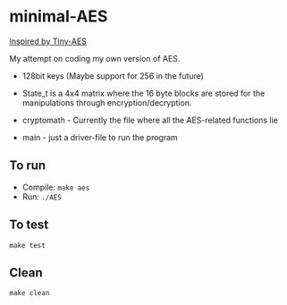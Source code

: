 # minimal-AES
[Inspired by Tiny-AES](https://github.com/kokke/tiny-AES-c)

My attempt on coding my own version of AES.

* 128bit keys (Maybe support for 256 in the future)
* State_t is a 4x4 matrix where the 16 byte blocks are stored for the manipulations through encryption/decryption.

* cryptomath - Currently the file where all the AES-related functions lie
* main - just a driver-file to run the program

## To run
* Compile:  `make aes`
* Run: `./AES`

## To test
`make test`

## Clean
`make clean`
